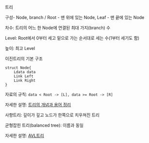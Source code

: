 트리

구성- Node, branch / Root - 맨 위에 있는 Node, Leaf - 맨 끝에 있는 Node

차수: 트리의 어느 한 Node에 연결된 최대 가지(branch) 수

Level: Root에서 0부터 세고 밑으로 가는 순서대로 세는 수(1부터 세기도 함)

높이: 최고 Level



이진트리의 기본 구조

```
struct Node{
	Ldata data
	Link Left
	Link Right
}
```

자료의 규칙: `data < Root -> [L], data >= Root -> [R]`

자세한 설명: [트리의 개념과 용어 정리](https://jiwondh.github.io/2017/10/15/tree/)



사향트리: 깊이가 깊고 노드가 한쪽으로 치우쳐진 트리

균형잡힌 트리(balanced tree): 이름과 동일

자세한 설명: [AVL트리](https://www.zerocho.com/category/Algorithm/post/583cacb648a7340018ac73f1)